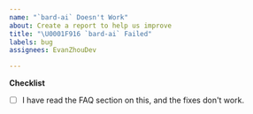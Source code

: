 ```yaml
---
name: "`bard-ai` Doesn't Work"
about: Create a report to help us improve
title: "\U0001F916 `bard-ai` Failed"
labels: bug
assignees: EvanZhouDev

---
```


**Checklist**
- [ ] I have read the FAQ section on this, and the fixes don't work.
